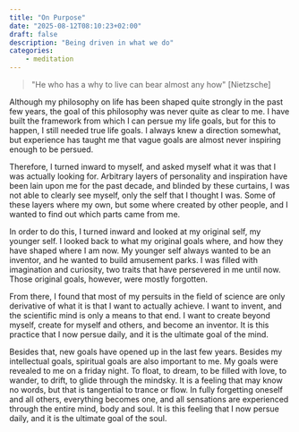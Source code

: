 ```yaml
---
title: "On Purpose"
date: "2025-08-12T08:10:23+02:00"
draft: false
description: "Being driven in what we do"
categories: 
    - meditation
---
```


> "He who has a why to live can bear almost any how" [Nietzsche]

Although my philosophy on life has been shaped quite strongly in the past few years, the goal of this philosophy was never quite as clear to me. I have built the framework from which I can persue my life goals, but for this to happen, I still needed true life goals. I always knew a direction somewhat, but experience has taught me that vague goals are almost never inspiring enough to be persued. 

Therefore, I turned inward to myself, and asked myself what it was that I was actually looking for. Arbitrary layers of personality and inspiration have been lain upon me for the past decade, and blinded by these curtains, I was not able to clearly see myself, only the self that I thought I was. Some of these layers where my own, but some where created by other people, and I wanted to find out which parts came from me. 

In order to do this, I turned inward and looked at my original self, my younger self. I looked back to what my original goals where, and how they have shaped where I am now. My younger self always wanted to be an inventor, and he wanted to build amusement parks. I was filled with imagination and curiosity, two traits that have persevered in me until now. Those original goals, however, were mostly forgotten.  

From there, I found that most of my persuits in the field of science are only derivative of what it is that I want to actually achieve. I want to invent, and the scientific mind is only a means to that end. I want to create beyond myself, create for myself and others, and become an inventor. It is this practice that I now persue daily, and it is the ultimate goal of the mind.  

Besides that, new goals have opened up in the last few years. Besides my intellectual goals, spiritual goals are also important to me. My goals were revealed to me on a friday night. To float, to dream, to be filled with love, to wander, to drift, to glide through the mindsky. It is a feeling that may know no words, but that is tangential to trance or flow. In fully forgetting oneself and all others, everything becomes one, and all sensations are experienced through the entire mind, body and soul. It is this feeling that I now persue daily, and it is the ultimate goal of the soul. 

